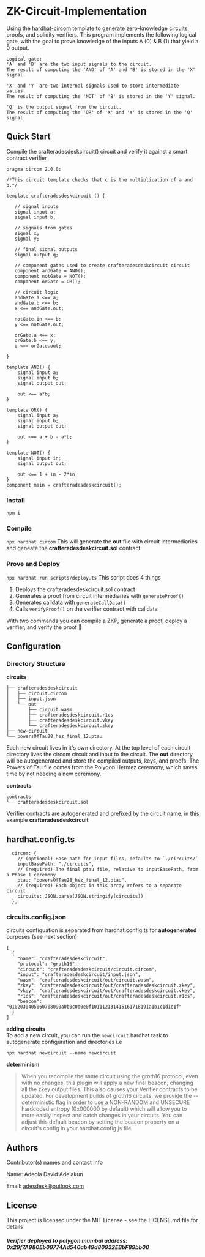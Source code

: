 # ZK-Circuit-Implementation

Using the [hardhat-circom](https://github.com/projectsophon/hardhat-circom) template to generate zero-knowledge circuits, proofs, and solidity verifiers. This program implements the following logical gate, with the goal to prove knowledge of the inputs A (0) & B (1) that yield a 0 output.
```
Logical gate:
'A' and 'B' are the two input signals to the circuit.
The result of computing the 'AND' of 'A' and 'B' is stored in the 'X' signal.

'X' and 'Y' are two internal signals used to store intermediate values.
The result of computing the 'NOT' of 'B' is stored in the 'Y' signal.

'Q' is the output signal from the circuit.
The result of computing the 'OR' of 'X' and 'Y' is stored in the 'Q' signal
```

## Quick Start
Compile the crafteradesdeskcircuit() circuit and verify it against a smart contract verifier

```
pragma circom 2.0.0;

/*This circuit template checks that c is the multiplication of a and b.*/  

template crafteradesdeskcircuit () {  
   
   // signal inputs
   signal input a;
   signal input b;

   // signals from gates
   signal x;
   signal y;

   // final signal outputs
   signal output q;

   // component gates used to create crafteradesdeskcircuit circuit  
   component andGate = AND();
   component notGate = NOT();
   component orGate = OR();

   // circuit logic
   andGate.a <== a;
   andGate.b <== b;
   x <== andGate.out;

   notGate.in <== b;
   y <== notGate.out;

   orGate.a <== x;
   orGate.b <== y;
   q <== orGate.out;

}

template AND() {
    signal input a;
    signal input b;
    signal output out;

    out <== a*b;
}

template OR() {
    signal input a;
    signal input b;
    signal output out;

    out <== a + b - a*b;
}

template NOT() {
    signal input in;
    signal output out;

    out <== 1 + in - 2*in;
}
component main = crafteradesdeskcircuit();
```
### Install
`npm i`

### Compile
`npx hardhat circom` 
This will generate the **out** file with circuit intermediaries and geneate the **crafteradesdeskcircuit.sol** contract

### Prove and Deploy
`npx hardhat run scripts/deploy.ts`
This script does 4 things  
1. Deploys the crafteradesdeskcircuit.sol contract
2. Generates a proof from circuit intermediaries with `generateProof()`
3. Generates calldata with `generateCallData()`
4. Calls `verifyProof()` on the verifier contract with calldata

With two commands you can compile a ZKP, generate a proof, deploy a verifier, and verify the proof 🎉

## Configuration
### Directory Structure
**circuits**
```
├── crafteradesdeskcircuit
│   ├── circuit.circom
│   ├── input.json
│   └── out
│       ├── circuit.wasm
│       ├── crafteradesdeskcircuit.r1cs
│       ├── crafteradesdeskcircuit.vkey
│       └── crafteradesdeskcircuit.zkey
├── new-circuit
└── powersOfTau28_hez_final_12.ptau
```
Each new circuit lives in it's own directory. At the top level of each circuit directory lives the circom circuit and input to the circuit.
The **out** directory will be autogenerated and store the compiled outputs, keys, and proofs. The Powers of Tau file comes from the Polygon Hermez ceremony, which saves time by not needing a new ceremony. 


**contracts**
```
contracts
└── crafteradesdeskcircuit.sol
```
Verifier contracts are autogenerated and prefixed by the circuit name, in this example **crafteradesdeskcircuit**

## hardhat.config.ts
```
  circom: {
    // (optional) Base path for input files, defaults to `./circuits/`
    inputBasePath: "./circuits",
    // (required) The final ptau file, relative to inputBasePath, from a Phase 1 ceremony
    ptau: "powersOfTau28_hez_final_12.ptau",
    // (required) Each object in this array refers to a separate circuit
    circuits: JSON.parse(JSON.stringify(circuits))
  },
```
### circuits.config.json
circuits configuation is separated from hardhat.config.ts for **autogenerated** purposes (see next section)
```
[
  {
    "name": "crafteradesdeskcircuit",
    "protocol": "groth16",
    "circuit": "crafteradesdeskcircuit/circuit.circom",
    "input": "crafteradesdeskcircuit/input.json",
    "wasm": "crafteradesdeskcircuit/out/circuit.wasm",
    "zkey": "crafteradesdeskcircuit/out/crafteradesdeskcircuit.zkey",
    "vkey": "crafteradesdeskcircuit/out/crafteradesdeskcircuit.vkey",
    "r1cs": "crafteradesdeskcircuit/out/crafteradesdeskcircuit.r1cs",
    "beacon": "0102030405060708090a0b0c0d0e0f101112131415161718191a1b1c1d1e1f"
  }
]
```

**adding circuits**   
To add a new circuit, you can run the `newcircuit` hardhat task to autogenerate configuration and directories i.e  
```
npx hardhat newcircuit --name newcircuit
```

**determinism**
> When you recompile the same circuit using the groth16 protocol, even with no changes, this plugin will apply a new final beacon, changing all the zkey output files. This also causes your Verifier contracts to be updated.
> For development builds of groth16 circuits, we provide the --deterministic flag in order to use a NON-RANDOM and UNSECURE hardcoded entropy (0x000000 by default) which will allow you to more easily inspect and catch changes in your circuits. You can adjust this default beacon by setting the beacon property on a circuit's config in your hardhat.config.js file.

## Authors

Contributor(s) names and contact info

Name: Adeola David Adelakun

Email: adesdesk@outlook.com

## License
This project is licensed under the MIT License - see the LICENSE.md file for details

##### Verifier deployed to polygon mumbai address: 0x29f7A980Eb09774Ad540ab49d80932EBbF89bb00